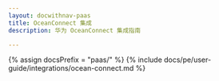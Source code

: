 ```yaml
---
layout: docwithnav-paas
title: OceanConnect 集成
description: 华为 OceanConnect 集成指南

---
```

{% assign docsPrefix = "paas/" %}
{% include docs/pe/user-guide/integrations/ocean-connect.md %}